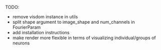 TODO:
- remove visdom instance in utils
- split shape argument to image_shape and num_channels in FourierParam
- add installation instructions
- make render more flexible in terms of visualizing individual/groups of neurons
